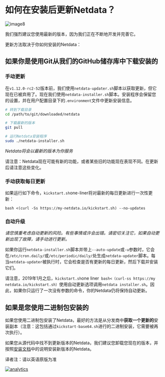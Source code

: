 # 如何在安装后更新Netdata？

![image8](https://cloud.githubusercontent.com/assets/2662304/14253735/536f4580-fa95-11e5-9f7b-99112b31a5d7.gif)

我们强烈建议您使用最新的版本，因为我们正在不断地开发并完善它。

更新方法取决于你如何安装的Netdata：

## 如果你是使用Git从我们的GitHub储存库中下载安装的

### 手动更新

在`v1.12.0-rc2-52`版本前，我们使用`netdata-updater.sh`脚本以获取更新，但它现在已被弃用了。现在我们使用`netdata-installer.sh`脚本。安装程序会保留您的设置，并在用户配置目录下的`.environment`文件中更新安装信息。

```sh
# 转到下载目录
cd /path/to/git/downloaded/netdata

# 下载最新的版本
git pull

# 运行Netdata安装程序
sudo ./netdata-installer.sh
```

_Netdata将会以最新的版本为你服务_

请注意：Netdata现在可能有新的功能，或者某些旧的功能现在表现不同。在更新后请注意这些变化。

### 手动获取每日更新

如果运行如下命令，`kickstart.sh`one-liner将对最新的每日更新进行一次性更新：
```
bash <(curl -Ss https://my-netdata.io/kickstart.sh) --no-updates
```

### 自动升级

_请您慎重考虑自动更新的风险。有些事情或许会出错。请密切关注它，如果自动更新出现了故障，请手动进行更新。_

如果你运行`netdata-installer.sh`脚本并带上`--auto-update`或`-u`参数时，它会在`/etc/cron.daily/`或`/etc/periodic/daily/`处生成`netdata-updater`脚本。每当`netdata-updater`被执行时，它会检查是否有更新的每日更新，然后下载并安装它们。

请注意，2019年1月之后，`kickstart.sh`one liner` bash<（curl-ss https://my netdata.io/kickstart.sh）`使用自动更新选项调用`netdata installer.sh`。因此，如果你只运行了一次没有参数的命令，你的Netdata仍将保持自动更新。

## 如果是您使用二进制包安装的

如果您使用二进制包安装了Netdata，最好的方法是从分发商中**获取一个更新的**安装副本（注意：这包括通过`kickstart-base64.sh`进行的二进制安装，它需要被再次执行）。

如果您从源代码中找不到更新版本的Netdata，我们建议您卸载您现在的版本，并按照[安装文档](README.md)中的说明安装新版本的Netdata。

译者注：请以英语原版为准

[![analytics](https://www.google-analytics.com/collect?v=1&aip=1&t=pageview&_s=1&ds=github&dr=https%3A%2F%2Fgithub.com%2Fnetdata%2Fnetdata&dl=https%3A%2F%2Fmy-netdata.io%2Fgithub%2Finstaller%2FUPDATE&_u=MAC~&cid=5792dfd7-8dc4-476b-af31-da2fdb9f93d2&tid=UA-64295674-3)]()
